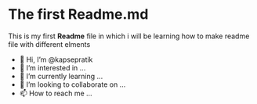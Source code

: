 # The first Readme.md

This is my first **Readme** file 
in which i will be learning how to make readme file with different elments 

- 👋 Hi, I’m @kapsepratik
- 👀 I’m interested in ...
- 🌱 I’m currently learning ...
- 💞️ I’m looking to collaborate on ...
- 📫 How to reach me ...

<!---
kapsepratik/kapsepratik is a ✨ special ✨ repository because its `README.md` (this file) appears on your GitHub profile.
You can click the Preview link to take a look at your changes.
--->
